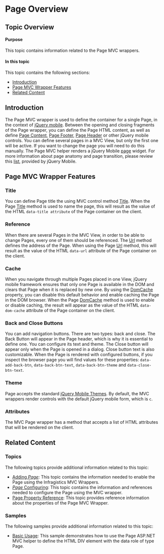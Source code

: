﻿<!--
|metadata|
{
    "fileName": "page-overview",
    "controlName": "Page",
    "tags": ["Getting Started","Layouts","MVC"]
}
|metadata|
-->

# Page Overview

## Topic Overview
#### Purpose

This topic contains information related to the Page MVC wrappers.

#### In this topic

This topic contains the following sections:

-   [Introduction](#introduction)
-   [Page MVC Wrapper Features](#wrapper-features)
-   [Related Content](#related-content)

## <a id="introduction"></a> Introduction
The Page MVC wrapper is used to define the container for a single Page, in the context of [jQuery mobile](http://jquerymobile.com/demos/1.1.1/docs/pages/page-anatomy.html). Between the opening and closing fragments of the Page wrapper, you can define the Page HTML content, as well as define [Page Content](PageContent.html), [Page Footer](PageFooter.html), [Page Header](PageHeader.html) or other jQuery mobile controls. You can define several pages in a MVC View, but only the first one will be active. If you want to change the page you will need to do this manually. The Page MVC helper renders a jQuery Mobile [page](http://jquerymobile.com/demos/1.1.1/docs/pages/index.html) widget. For more information about page anatomy and page transition, please review this [list](http://jquerymobile.com/demos/1.1.1/docs/pages/index.html), provided by jQuery Mobile.


## <a id="wrapper-features"></a> Page MVC Wrapper Features

### Title
You can define Page title the using MVC control method [Title](Infragistics.Web.Mvc.Mobile~Infragistics.Web.Mvc.Mobile.PageModel~Title.html). When the Page [Title](Infragistics.Web.Mvc.Mobile~Infragistics.Web.Mvc.Mobile.PageModel~Title.html) method is used to name the page, this will result as the value of the HTML `data-title attribute` of the Page container on the client.

### Reference
When there are several Pages in the MVC View, in order to be able to change Pages, every one of them should be referenced. The [Url](Infragistics.Web.Mvc.Mobile~Infragistics.Web.Mvc.Mobile.PageModel~Url.html) method defines the address of the Page. When using the Page [Url](Infragistics.Web.Mvc.Mobile~Infragistics.Web.Mvc.Mobile.PageModel~Url.html) method, this will result as the value of the HTML `data-url` attribute of the Page container on the client.

### Cache
When you navigate through multiple Pages placed in one View, jQuery mobile framework ensures that only one Page is available in the DOM and clears that Page when it is replaced by new one. By using the [DomCache](Infragistics.Web.Mvc.Mobile~Infragistics.Web.Mvc.Mobile.PageModel~DomCache.html) property, you can disable this default behavior and enable caching the Page in the DOM browser. When the Page [DomCache](Infragistics.Web.Mvc.Mobile~Infragistics.Web.Mvc.Mobile.PageModel~DomCache.html) method is used to enable or disable caching, the result will appear as the value of the HTML `data-dom-cache` attribute of the Page container on the client.

### Back and Close Buttons
You can add navigation buttons. There are two types: back and close. The Back Button will appear in the Page header, which is why it is essential to define one. You can configure its text and theme. The Close button will appear only when the Page is opened in a dialog. Close button text is also customizable. When the Page is rendered with configured buttons, if you inspect the browser page you will find values for these properties: `data-add-back-btn`, `data-back-btn-text`, `data-back-btn-theme` and `data-close-btn-text`.

### Theme
Page accepts the standard [jQuery Mobile Themes](http://jquerymobile.com/demos/1.1.1/docs/api/themes.html). By default, the MVC wrappers render controls with the default jQuery mobile form, which is `c`.

### Attributes
The MVC Page wrapper has a method that accepts a list of HTML attributes that will be rendered on the client.

## <a id="related-content"></a> Related Content

### Topics
The following topics provide additional information related to this topic:

- [Adding *Page*](Adding-Page.html): This topic contains the information needed to enable the Page using the Infragistics MVC Wrappers.
- [*Page* Configuring](Page-Configuring.html): This topic contains the information and references needed to configure the Page using the MVC wrapper.
- [Page Property Reference](Page-Property-Reference.html): This topic provides reference information about the properties of the Page MVC Wrapper.

### Samples
The following samples provide additional information related to this topic:

- [Basic Usage](%%SamplesUrl%%/mobile-page/basic-usage): This sample demonstrates how to use the Page ASP.NET MVC helper to define the HTML DIV element with the data role of type Page.